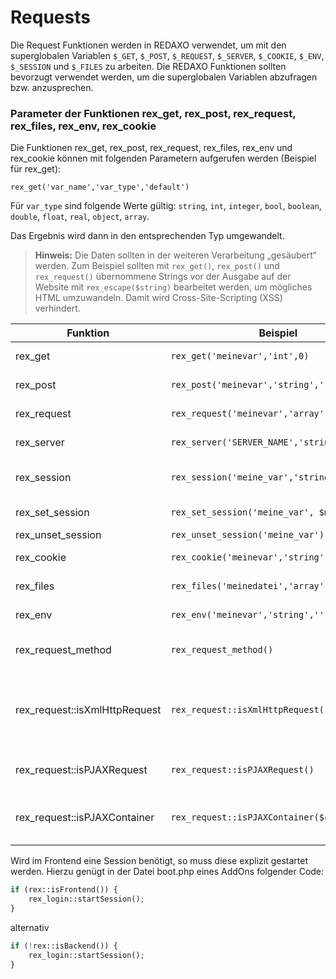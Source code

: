 # Requests

Die Request Funktionen werden in REDAXO verwendet, um mit den superglobalen Variablen `$_GET`, `$_POST`, `$_REQUEST`, `$_SERVER`, `$_COOKIE`, `$_ENV`, `$_SESSION` und `$_FILES` zu arbeiten. Die REDAXO Funktionen sollten bevorzugt verwendet werden, um die superglobalen Variablen abzufragen bzw. anzusprechen.

### Parameter der Funktionen rex_get, rex_post, rex_request, rex_files, rex_env, rex_cookie

Die Funktionen rex_get, rex_post, rex_request, rex_files, rex_env und rex_cookie können mit folgenden Parametern aufgerufen werden (Beispiel für rex_get):

`rex_get('var_name','var_type','default')`

Für `var_type` sind folgende Werte gültig:
`string`, `int`, `integer`, `bool`, `boolean`, `double`, `float`, `real`, `object`, `array`.

Das Ergebnis wird dann in den entsprechenden Typ umgewandelt.

> **Hinweis:** Die Daten sollten in der weiteren Verarbeitung „gesäubert“ werden. Zum Beispiel sollten mit  `rex_get()`, `rex_post()` und `rex_request()` übernommene Strings vor der Ausgabe auf der Website mit `rex_escape($string)` bearbeitet werden, um mögliches HTML umzuwandeln. Damit wird Cross-Site-Scripting (XSS) verhindert.

Funktion | Beispiel | Erklärung
------------- | ------------- | -------------
rex_get  | `rex_get('meinevar','int',0)` | <http://example.com/meineseite?meinevar=456> => 456
rex_post  | `rex_post('meinevar','string','')` | liest aus $_POST['meinevar'] und gibt das Ergebnis als String zurück
rex_request  | `rex_request('meinevar','array',[])` | liest aus $_REQUEST['meinevar'][] und gibt das Ergebnis als Array zurück
rex_server | `rex_server('SERVER_NAME','string','')` | <http://example.com/meineseite> => example.com
rex_session | `rex_session('meine_var','string','')` | Liefert den zuvor mit rex_set_session in der Variablen meine_var gespeicherten Wert
rex_set_session | `rex_set_session('meine_var', $meine_var)` | Sichert den Inhalt von $meine_var als meine_var in der Session
rex_unset_session | `rex_unset_session('meine_var')` | Löscht meine_var aus der Session
rex_cookie  | `rex_cookie('meinevar','string','')` | liest aus $_COOKIE['meinevar'] und gibt das Ergebnis als String zurück
rex_files  | `rex_files('meinedatei','array',[])` | liest aus $_FILES['meinedatei'] und gibt das Ergebnis als Array zurück
rex_env  | `rex_env('meinevar','string','')` | liest aus $_ENV['meinevar'] und gibt das Ergebnis als String zurück
rex_request_method | `rex_request_method()` | liefert den Wert aus $_SERVER['REQUEST_METHOD'] falls gesetzt, Standard ist get
rex_request::isXmlHttpRequest | `rex_request::isXmlHttpRequest()` | Liefert true, wenn es sich um einen XMLHttpRequest handelt, andernfalls false. Der Wert wird bei Ajax Aufrufen aus den Frameworks Prototype, Mootools, jQuery (evtl. auch weitere) korrekt gesetzt.
rex_request::isPJAXRequest | `rex_request::isPJAXRequest()` | Liefert true, wenn $_SERVER['HTTP_X_PJAX'] true ist, ansonsten false
rex_request::isPJAXContainer | `rex_request::isPJAXContainer($containerId)` | Liefert true, wenn $_SERVER['HTTP_X_PJAX_CONTAINER'] gleich wie $containerId ist, ansonsten false.

Wird im Frontend eine Session benötigt, so muss diese explizit gestartet werden. Hierzu genügt in der Datei boot.php eines AddOns folgender Code:

```php
if (rex::isFrontend()) {
    rex_login::startSession();
}
```

alternativ

```php
if (!rex::isBackend()) {
    rex_login::startSession();
}
```
